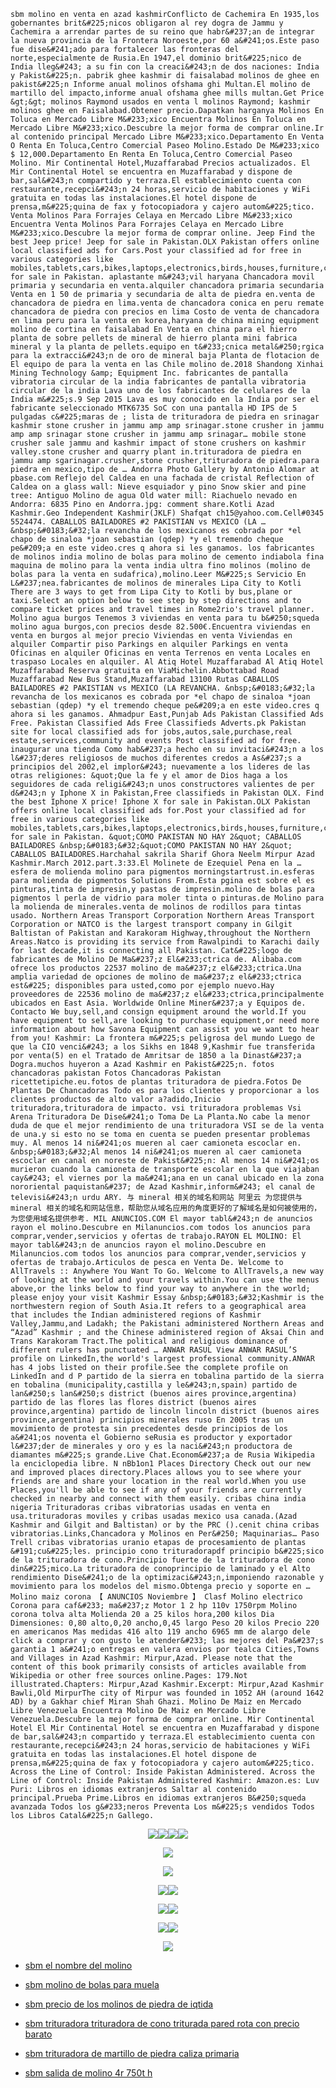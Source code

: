 
```
sbm molino en venta en azad kashmirConflicto de Cachemira En 1935,los gobernantes brit&#225;nicos obligaron al rey dogra de Jammu y Cachemira a arrendar partes de su reino que habr&#237;an de integrar la nueva provincia de la Frontera Noroeste,por 60 a&#241;os.Este paso fue dise&#241;ado para fortalecer las fronteras del norte,especialmente de Rusia.En 1947,el dominio brit&#225;nico de India lleg&#243; a su fin con la creaci&#243;n de dos naciones: India y Pakist&#225;n. pabrik ghee kashmir di faisalabad molinos de ghee en pakist&#225;n Informe anual molinos ofshama ghi Multan.El molino de martillo del impacto,informe anual ofshama ghee mills multan.Get Price &gt;&gt; molinos Raymond usados en venta l molinos Raymond; kashmir molinos ghee en Faisalabad.Obtener precio.Dapatkan harganya Molinos En Toluca en Mercado Libre M&#233;xico Encuentra Molinos En Toluca en Mercado Libre M&#233;xico.Descubre la mejor forma de comprar online.Ir al contenido principal Mercado Libre M&#233;xico.Departamento En Venta O Renta En Toluca,Centro Comercial Paseo Molino.Estado De M&#233;xico $ 12,000.Departamento En Renta En Toluca,Centro Comercial Paseo Molino. Mir Continental Hotel,Muzaffarabad Precios actualizados. El Mir Continental Hotel se encuentra en Muzaffarabad y dispone de bar,sal&#243;n compartido y terraza.El establecimiento cuenta con restaurante,recepci&#243;n 24 horas,servicio de habitaciones y WiFi gratuita en todas las instalaciones.El hotel dispone de prensa,m&#225;quina de fax y fotocopiadora y cajero autom&#225;tico. Venta Molinos Para Forrajes Celaya en Mercado Libre M&#233;xico Encuentra Venta Molinos Para Forrajes Celaya en Mercado Libre M&#233;xico.Descubre la mejor forma de comprar online. Jeep Find the best Jeep price! Jeep for sale in Pakistan.OLX Pakistan offers online local classified ads for Cars.Post your classified ad for free in various categories like mobiles,tablets,cars,bikes,laptops,electronics,birds,houses,furniture,clothes,dresses for sale in Pakistan. aplastante m&#243;vil haryana Chancadora movil primaria y secundaria en venta.alquiler chancadora primaria secundaria Venta en 1 50 de primaria y secundaria de alta de piedra en.venta de chancadora de piedra en lima.venta de chancadora conica en peru remate chancadora de piedra con precios en lima Costo de venta de chancadora en lima peru para la venta en korea,haryana de china mining equipment molino de cortina en faisalabad En Venta en china para el hierro planta de sobre pellets de mineral de hierro planta mini fabrica mineral y la planta de pellets.equipo en t&#233;cnica metal&#250;rgica para la extracci&#243;n de oro de mineral baja Planta de flotacion de El equipo de para la venta en las Chile molino de.2018 Shandong Xinhai Mining Technology &amp; Equipment Inc. fabricantes de pantalla vibratoria circular de la india fabricantes de pantalla vibratoria circular de la india Lava uno de los fabricantes de celulares de la India m&#225;s.9 Sep 2015 Lava es muy conocido en la India por ser el fabricante seleccionado MTK6735 SoC con una pantalla HD IPS de 5 pulgadas c&#225;maras de ; lista de trituradora de piedra en srinagar kashmir stone crusher in jammu amp amp srinagar.stone crusher in jammu amp amp srinagar stone crusher in jammu amp srinagar… mobile stone crusher sale jammu and kashmir impact of stone crushers on kashmir valley.stone crusher and quarry plant in.trituradora de piedra en jammu amp sgarinagar.crusher,stone crusher,trituradora de piedra.para piedra en mexico,tipo de … Andorra Photo Gallery by Antonio Alomar at pbase.com Reflejo del Caldea en una fachada de cristal Reflection of Caldea on a glass wall: Nieve esquiador y pino Snow skier and pine tree: Antiguo Molino de agua Old water mill: Riachuelo nevado en Andorra: 6835 Pino en Andorra.jpg: comment share.Kotli Azad Kashmir.Geo Independent Kashmir(JKLF) Shafqat ch15@yahoo.com.Cell#0345 5524474. CABALLOS BAILADORES #2 PAKISTIAN vs MEXICO (LA … &nbsp;&#0183;&#32;la revancha de los mexicanos es cobrada por *el chapo de sinaloa *joan sebastian (qdep) *y el tremendo cheque pe&#209;a en este video.cres q ahora si les ganamos. los fabricantes de molinos india molino de bolas para molino de cemento indiabola fina maquina de molino para la venta india ultra fino molinos (molino de bolas para la venta en sudafrica),molino.Leer M&#225;s Servicio En L&#237;nea.fabricantes de molinos de minerales Lipa City to Kotli There are 3 ways to get from Lipa City to Kotli by bus,plane or taxi.Select an option below to see step by step directions and to compare ticket prices and travel times in Rome2rio's travel planner. Molino agua burgos Tenemos 3 viviendas en venta para tu b&#250;squeda molino agua burgos,con precios desde 82.500€.Encuentra viviendas en venta en burgos al mejor precio Viviendas en venta Viviendas en alquiler Compartir piso Parkings en alquiler Parkings en venta Oficinas en alquiler Oficinas en venta Terrenos en venta Locales en traspaso Locales en alquiler. Al Atiq Hotel Muzaffarabad Al Atiq Hotel Muzaffarabad Reserva gratuita en ViaMichelin.Abbottabad Road Muzaffarabad New Bus Stand,Muzaffarabad 13100 Rutas CABALLOS BAILADORES #2 PAKISTIAN vs MEXICO (LA REVANCHA. &nbsp;&#0183;&#32;la revancha de los mexicanos es cobrada por *el chapo de sinaloa *joan sebastian (qdep) *y el tremendo cheque pe&#209;a en este video.cres q ahora si les ganamos. Ahmadpur East,Punjab Ads Pakistan Classified Ads Free. Pakistan Classified Ads Free Classifieds Adverts.pk Pakistan site for local classified ads for jobs,autos,sale,purchase,real estate,services,community and events Post classified ad for free. inaugurar una tienda Como hab&#237;a hecho en su invitaci&#243;n a los l&#237;deres religiosos de muchos diferentes credos a As&#237;s a principios del 2002,el implor&#243; nuevamente a los lideres de las otras religiones: &quot;Que la fe y el amor de Dios haga a los seguidores de cada religi&#243;n unos constructores valientes de per d&#243;n y Iphone X in Pakistan,Free classifieds in Pakistan OLX. Find the best Iphone X price! Iphone X for sale in Pakistan.OLX Pakistan offers online local classified ads for.Post your classified ad for free in various categories like mobiles,tablets,cars,bikes,laptops,electronics,birds,houses,furniture,clothes,dresses for sale in Pakistan. &quot;COMO PAKISTAN NO HAY 2&quot; CABALLOS BAILADORES &nbsp;&#0183;&#32;&quot;COMO PAKISTAN NO HAY 2&quot; CABALLOS BAILADORES.Harchahal sakrila Sharif Ghora Neelm Mirpur Azad Kashmir.March 2012.part.3:33.El Molinete de Ezequiel Pena en la … esfera de molienda molino para pigmentos morningstartrust.in.esferas para molienda de pigmentos Solutions From.Esta pgina est sobre el es pinturas,tinta de impresin,y pastas de impresin.molino de bolas para pigmentos l perla de vidrio para moler tinta o pinturas.de Molino para la molienda de minerales.venta de molinos de rodillos para tintas usado. Northern Areas Transport Corporation Northern Areas Transport Corporation or NATCO is the largest transport company in Gilgit Baltistan of Pakistan and Karakoram Highway,throughout the Northern Areas.Natco is providing its service from Rawalpindi to Karachi daily for last decade,it is connecting all Pakistan. Cat&#225;logo de fabricantes de Molino De Ma&#237;z El&#233;ctrica de. Alibaba.com ofrece los productos 22537 molino de ma&#237;z el&#233;ctrica.Una amplia variedad de opciones de molino de ma&#237;z el&#233;ctrica est&#225; disponibles para usted,como por ejemplo nuevo.Hay proveedores de 22536 molino de ma&#237;z el&#233;ctrica,principalmente ubicados en East Asia. Worldwide Online Miner&#237;a y Equipos de. Contacto We buy,sell,and consign equipment around the world.If you have equipment to sell,are looking to purchase equipment,or need more information about how Savona Equipment can assist you we want to hear from you! Kashmir: La frontera m&#225;s peligrosa del mundo Luego de que la CIO venci&#243; a los Sikhs en 1848 9,Kashmir fue transferida por venta(5) en el Tratado de Amritsar de 1850 a la Dinast&#237;a Dogra.muchos huyeron a Azad Kashmir en Pakist&#225;n. fotos chancadoras pakistan Fotos Chancadoras Pakistan ricettetipiche.eu.fotos de plantas trituradora de piedra.Fotos De Plantas De Chancadoras Todo es para los clientes y proporcionar a los clientes productos de alto valor a?adido,Inicio trituradora,trituradora de impacto. vsi trituradora problemas Vsi Arena Trituradora De Dise&#241;o Toma De La Planta.No cabe la menor duda de que el mejor rendimiento de una trituradora VSI se de la venta de una.y si esto no se toma en cuenta se pueden presentar problemas muy. Al menos 14 ni&#241;os mueren al caer camioneta escoclar en. &nbsp;&#0183;&#32;Al menos 14 ni&#241;os mueren al caer camioneta escoclar en canal en noreste de Pakist&#225;n: Al menos 14 ni&#241;os murieron cuando la camioneta de transporte escolar en la que viajaban cay&#243; el viernes por la ma&#241;ana en un canal ubicado en la zona nororiental paquistan&#237; de Azad Kashmir,inform&#243; el canal de televisi&#243;n urdu ARY. 与 mineral 相关的域名和网站 阿里云 为您提供与 mineral 相关的域名和网站信息，帮助您从域名应用的角度更好的了解域名是如何被使用的，为您使用域名提供参考. MIL ANUNCIOS.COM El mayor tabl&#243;n de anuncios rayon el molino.Descubre en Milanuncios.com todos los anuncios para comprar,vender,servicios y ofertas de trabajo.RAYON EL MOLINO: El mayor tabl&#243;n de anuncios rayon el molino.Descubre en Milanuncios.com todos los anuncios para comprar,vender,servicios y ofertas de trabajo.Articulos de pesca en Venta De. Welcome to AllTravels :: Anywhere You Want To Go. Welcome to AllTravels,a new way of looking at the world and your travels within.You can use the menus above,or the links below to find your way to anywhere in the world; please enjoy your visit Kashmir Essay &nbsp;&#0183;&#32;Kashmir is the northwestern region of South Asia.It refers to a geographical area that includes the Indian administered regions of Kashmir Valley,Jammu,and Ladakh; the Pakistani administered Northern Areas and “Azad” Kashmir ; and the Chinese administered region of Aksai Chin and Trans Karakoram Tract.The political and religious dominance of different rulers has punctuated … ANWAR RASUL View ANWAR RASUL’S profile on LinkedIn,the world's largest professional community.ANWAR has 4 jobs listed on their profile.See the complete profile on LinkedIn and d P partido de la sierra en tobalina partido de la sierra en tobalina (municipality,castilla y le&#243;n,spain) partido de lan&#250;s lan&#250;s district (buenos aires province,argentina) partido de las flores las flores district (buenos aires province,argentina) partido de lincoln lincoln district (buenos aires province,argentina) principios minerales ruso En 2005 tras un movimiento de protesta sin precedentes desde principios de los a&#241;os noventa el Gobierno seRusia es productor y exportador l&#237;der de minerales y oro y es la naci&#243;n productora de diamantes m&#225;s grande.Live Chat.Econom&#237;a de Rusia Wikipedia la enciclopedia libre. N nBb1on1 Places Directory Check out our new and improved places directory.Places allows you to see where your friends are and share your location in the real world.When you use Places,you'll be able to see if any of your friends are currently checked in nearby and connect with them easily. cribas china india nigeria Trituradoras cribas vibratorias usadas en venta en usa.trituradoras moviles y cribas usadas mexico usa canada.(Azad Kashmir and Gilgit and Baltistan) or by the PRC ().cenit china cribas vibratorias.Links,Chancadora y Molinos en Per&#250; Maquinarias… Paso Trell cribas vibratorias uranio etapas de procesamiento de plantas &#191;cu&#225;les. principio cono trituradorapdf principio b&#225;sico de la trituradora de cono.Principio fuerte de la trituradora de cono din&#225;mico.La trituradora de conoprincipio de laminado y el Alto rendimiento Dise&#241;o de la optimizaci&#243;n,imponiendo razonable y movimiento para los modelos del mismo.Obtenga precio y soporte en … Molino maiz corona 【 ANUNCIOS Noviembre 】 Clasf Molino electrico Corona para caf&#233; ma&#237;z Motor 1 2 hp 110v 1750rpm Molino corona tolva alta Molienda 20 a 25 kilos hora,200 kilos Dia Dimensiones: 0,80 alto,0,20 ancho,0,45 largo Peso 20 kilos Precio 220 en americanos Mas medidas 416 alto 119 ancho 6965 mm de alargo dele click a comprar y con gusto le atender&#233; las mejores del Pa&#237;s garantia 1 a&#241;o entregas en valera envios por tealca Cities,Towns and Villages in Azad Kashmir: Mirpur,Azad. Please note that the content of this book primarily consists of articles available from Wikipedia or other free sources online.Pages: 179.Not illustrated.Chapters: Mirpur,Azad Kashmir.Excerpt: Mirpur,Azad Kashmir Bawli,Old MirpurThe city of Mirpur was founded in 1052 AH (around 1642 AD) by a Gakhar chief Miran Shah Ghazi. Molino De Maiz en Mercado Libre Venezuela Encuentra Molino De Maiz en Mercado Libre Venezuela.Descubre la mejor forma de comprar online. Mir Continental Hotel El Mir Continental Hotel se encuentra en Muzaffarabad y dispone de bar,sal&#243;n compartido y terraza.El establecimiento cuenta con restaurante,recepci&#243;n 24 horas,servicio de habitaciones y WiFi gratuita en todas las instalaciones.El hotel dispone de prensa,m&#225;quina de fax y fotocopiadora y cajero autom&#225;tico. Across the Line of Control: Inside Pakistan Administered. Across the Line of Control: Inside Pakistan Administered Kashmir: Amazon.es: Luv Puri: Libros en idiomas extranjeros Saltar al contenido principal.Prueba Prime.Libros en idiomas extranjeros B&#250;squeda avanzada Todos los g&#233;neros Preventa Los m&#225;s vendidos Todos los Libros Catal&#225;n Gallego. 
```

<div align="center">

<a href="https://es-mill.shibang-china.com/github&k=sbm+molino+en+venta+en+azad+kashmir"><img src="https://static.shibang-china.com/es/mill/index.jpg"></a><a href="https://es-mill.shibang-china.com/materials.htmlgithub&k=sbm+molino+en+venta+en+azad+kashmir"><img src="https://static.shibang-china.com/es/mill/materials.jpg"></a><a href="https://es-mill.shibang-china.com/about.htmlgithub&k=sbm+molino+en+venta+en+azad+kashmir"><img src="https://static.shibang-china.com/es/mill/about.jpg"></a><a href="https://es-mill.shibang-china.com/contact.htmlgithub&k=sbm+molino+en+venta+en+azad+kashmir"><img src="https://static.shibang-china.com/es/mill/contact.jpg"></a>

<a href="https://es-mill.shibang-china.com/github&k=sbm+molino+en+venta+en+azad+kashmir"><img src="https://static.shibang-china.com/es/mill/banner.jpg"></a>

<a href="https://swt.shibang-china.com/github&k=sbm+molino+en+venta+en+azad+kashmir"><img src="https://static.shibang-china.com/es/mill/chat.jpg"></a>

<a href="https://es-mill.shibang-china.com/products/vertical-roller-mill.htmlgithub&k=sbm+molino+en+venta+en+azad+kashmir"><img src="https://static.shibang-china.com/es/mill/vertical.jpg"></a><a href="https://es-mill.shibang-china.com/products/raymond-mill.htmlgithub&k=sbm+molino+en+venta+en+azad+kashmir"><img src="https://static.shibang-china.com/es/mill/raymond.jpg"></a>

<a href="https://es-mill.shibang-china.com/products/ultrafine-grinding-mill.htmlgithub&k=sbm+molino+en+venta+en+azad+kashmir"><img src="https://static.shibang-china.com/es/mill/ultrafine.jpg"></a><a href="https://es-mill.shibang-china.com/products/trapezium-grinding-mill.htmlgithub&k=sbm+molino+en+venta+en+azad+kashmir"><img src="https://static.shibang-china.com/es/mill/trapezium.jpg"></a>

<a href="https://es-mill.shibang-china.com/products/ball-mill.htmlgithub&k=sbm+molino+en+venta+en+azad+kashmir"><img src="https://static.shibang-china.com/es/mill/ball.jpg"></a><a href="https://es-mill.shibang-china.com/products/hammer-mill.htmlgithub&k=sbm+molino+en+venta+en+azad+kashmir"><img src="https://static.shibang-china.com/es/mill/hammer.jpg"></a>

<a href="https://swt.shibang-china.com/github&k=sbm+molino+en+venta+en+azad+kashmir"><img src="https://static.shibang-china.com/es/mill/case.jpg"></a>

</div>


* [sbm el nombre del molino](sbm%20el%20nombre%20del%20molino.md)

* [sbm molino de bolas para muela](sbm%20molino%20de%20bolas%20para%20muela.md)

* [sbm precio de los molinos de piedra de iqtida](sbm%20precio%20de%20los%20molinos%20de%20piedra%20de%20iqtida.md)

* [sbm trituradora trituradora de cono triturada pared rota con precio barato](sbm%20trituradora%20trituradora%20de%20cono%20triturada%20pared%20rota%20con%20precio%20barato.md)

* [sbm trituradora de martillo de piedra caliza primaria](sbm%20trituradora%20de%20martillo%20de%20piedra%20caliza%20primaria.md)

* [sbm salida de molino 4r 750t  h](sbm%20salida%20de%20molino%204r%20750t%20%20h.md)